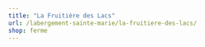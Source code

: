 ```yaml
---
title: "La Fruitière des Lacs"
url: /labergement-sainte-marie/la-fruitiere-des-lacs/
shop: ferme
---
```

